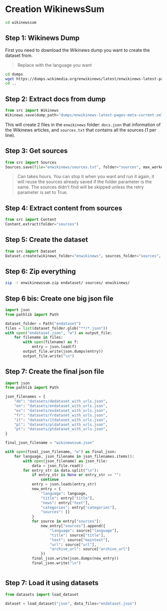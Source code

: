 # Creation WikinewsSum

```bash
cd wikinewssum
```

## Step 1: Wikinews Dump

First you need to download the Wikinews dump you want to create the dataset from.

> Replace with the language you want

```bash
cd dumps
wget https://dumps.wikimedia.org/enwikinews/latest/enwikinews-latest-pages-meta-current.xml.bz2
cd ..
```

## Step 2: Extract docs from dump

```python
from src import Wikinews
Wikinews.save(dump_path="dumps/enwikinews-latest-pages-meta-current.xml.bz2", max_doc_count=0, folder="enwikinews")
```

This will create 2 files in the `enwikinews` folder: `docs.json` that information of the Wikinews articles, and `sources.txt` that contains all the sources (1 per line).

## Step 3: Get sources

```python
from src import Sources
Sources.save(file="enwikinews/sources.txt", folder="sources", max_workers=5, timeout=10, retry=False)
```

> Can takes hours. You can stop it when you want and run it again, it will reuse the sources already saved if the folder parameter is the same. The sources didn't find will be skipped unless the retry parameter is set to True.

## Step 4: Extract content from sources

```python
from src import Content
Content.extract(folder="sources")
```

## Step 5: Create the dataset

```python
from src import Dataset
Dataset.create(wikinews_folder="enwikinews", sources_folder="sources", dataset_folder="endataset")
```

## Step 6: Zip everything

```bash
zip -r enwikinewssum.zip endataset/ sources/ enwikinews/
```

## Step 6 bis: Create one big json file

```python
import json
from pathlib import Path

dataset_folder = Path("endataset")
files = list(dataset_folder.glob("**/*.json"))
with open("endataset.json", "w") as output_file:
    for filename in files:
        with open(filename) as f:
            entry = json.load(f)
        output_file.write(json.dumps(entry))
        output_file.write("\n")
```

## Step 7: Create the final json file

```python
import json
from pathlib import Path

json_filenames = {
    "de": "datasets/dedataset_with_urls.json",
    "en": "datasets/endataset_with_urls.json",
    "es": "datasets/esdataset_with_urls.json",
    "fr": "datasets/frdataset_with_urls.json",
    "it": "datasets/itdataset_with_urls.json",
    "pl": "datasets/pldataset_with_urls.json",
    "pt": "datasets/ptdataset_with_urls.json",
}

final_json_filename = "wikinewssum.json"

with open(final_json_filename, "w") as final_json:
    for language, json_filename in json_filenames.items():
        with open(json_filename) as json_file:
            data = json_file.read()
        for entry_str in data.split("\n"):
            if entry_str is None or entry_str == "":
                continue
            entry = json.loads(entry_str)
            new_entry = {
                "language": language,
                "title": entry["title"],
                "news": entry["text"],
                "categories": entry["categories"],
                "sources": []
            }
            for source in entry["sources"]:
                new_entry["sources"].append({
                    "language": source["language"],
                    "title": source["title"],
                    "text": source["maintext"],
                    "url": source["url"],
                    "archive_url": source["archive_url"]
                })
            final_json.write(json.dumps(new_entry))
            final_json.write("\n")



```

## Step 7: Load it using datasets

```python
from datasets import load_dataset

dataset = load_dataset("json", data_files="endataset.json")
```
